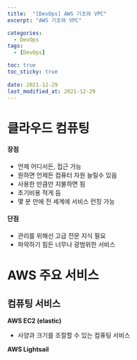 ```yaml
---
title:  "[DevOps] AWS 기초와 VPC"
excerpt: "AWS 기초와 VPC"

categories:
  - DevOps
tags:
  - [DevOps]

toc: true
toc_sticky: true
 
date: 2021-12-29
last_modified_at: 2021-12-29
---
```

# 클라우드 컴퓨팅
#### 장점
- 언제 어디서든, 접근 가능
- 원하면 언제든 컴퓨터 자원 늘릴수 있음
- 사용한 만큼만 지불하면 됨
- 초기비용 적게 듬
- 몇 분 만에 전 세계에 서비스 런칭 가능

#### 단점
- 관리를 위해선 고급 전문 지식 필요
- 파악하기 힘든 너무나 광범위한 서비스  
  
  
  
  
# AWS 주요 서비스
## 컴퓨팅 서비스
__AWS EC2 (elastic)__
- 사양과 크기를 조절할 수 있는 컴퓨팅 서비스

__AWS Lightsail__